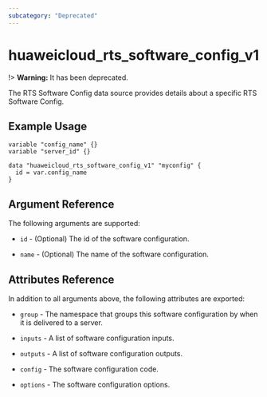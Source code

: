 ```yaml
---
subcategory: "Deprecated"
---
```


# huaweicloud_rts_software_config_v1

!> **Warning:** It has been deprecated.

The RTS Software Config data source provides details about a specific RTS Software Config.

## Example Usage

```hcl
variable "config_name" {}
variable "server_id" {}

data "huaweicloud_rts_software_config_v1" "myconfig" {
  id = var.config_name
}

```

## Argument Reference
The following arguments are supported:

* `id` - (Optional) The id of the software configuration.

* `name` - (Optional) The name of the software configuration.

## Attributes Reference
In addition to all arguments above, the following attributes are exported:

* `group` - The namespace that groups this software configuration by when it is delivered to a server.

* `inputs` -  A list of software configuration inputs.

* `outputs` - A list of software configuration outputs.

* `config` - The software configuration code.

* `options` - The software configuration options.

